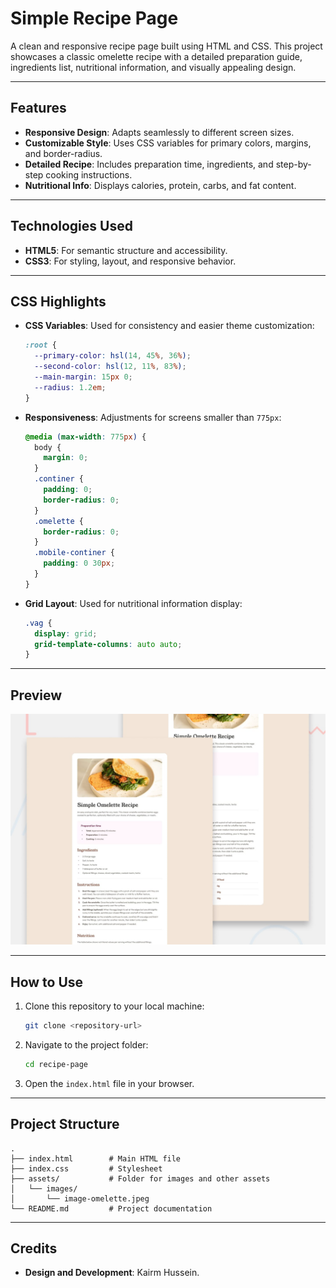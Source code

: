 # Simple Recipe Page

A clean and responsive recipe page built using HTML and CSS. This project showcases a classic omelette recipe with a detailed preparation guide, ingredients list, nutritional information, and visually appealing design.

---

## Features
- **Responsive Design**: Adapts seamlessly to different screen sizes.
- **Customizable Style**: Uses CSS variables for primary colors, margins, and border-radius.
- **Detailed Recipe**: Includes preparation time, ingredients, and step-by-step cooking instructions.
- **Nutritional Info**: Displays calories, protein, carbs, and fat content.

---

## Technologies Used
- **HTML5**: For semantic structure and accessibility.
- **CSS3**: For styling, layout, and responsive behavior.

---

## CSS Highlights
- **CSS Variables**: Used for consistency and easier theme customization:
  ```css
  :root {
    --primary-color: hsl(14, 45%, 36%);
    --second-color: hsl(12, 11%, 83%);
    --main-margin: 15px 0;
    --radius: 1.2em;
  }
  ```
- **Responsiveness**: Adjustments for screens smaller than `775px`:
  ```css
  @media (max-width: 775px) {
    body {
      margin: 0;
    }
    .continer {
      padding: 0;
      border-radius: 0;
    }
    .omelette {
      border-radius: 0;
    }
    .mobile-continer {
      padding: 0 30px;
    }
  }
  ```
- **Grid Layout**: Used for nutritional information display:
  ```css
  .vag {
    display: grid;
    grid-template-columns: auto auto;
  }
  ```

---

## Preview
![Preview of the Recipe Page](./preview.jpg)

---

## How to Use
1. Clone this repository to your local machine:
   ```bash
   git clone <repository-url>
   ```
2. Navigate to the project folder:
   ```bash
   cd recipe-page
   ```
3. Open the `index.html` file in your browser.

---

## Project Structure
```
.
├── index.html        # Main HTML file
├── index.css         # Stylesheet
├── assets/           # Folder for images and other assets
│   └── images/
│       └── image-omelette.jpeg
└── README.md         # Project documentation
```

---

## Credits
- **Design and Development**: Kairm Hussein.

